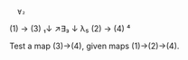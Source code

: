 ```
  ∀₂
```

(1)  →  (3)  ₁↓  ↗∃₃  ↓ λ₅  (2)  →  (4)       ⁴

Test a map (3)→(4), given maps (1)->(2)->(4). 
